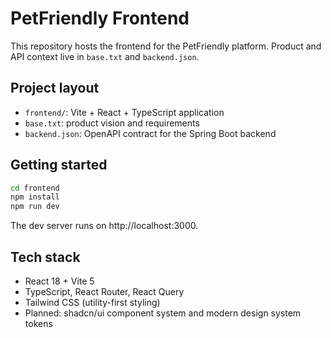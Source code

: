 # PetFriendly Frontend

This repository hosts the frontend for the PetFriendly platform. Product and API context live in `base.txt` and `backend.json`.

## Project layout
- `frontend/`: Vite + React + TypeScript application
- `base.txt`: product vision and requirements
- `backend.json`: OpenAPI contract for the Spring Boot backend

## Getting started
```bash
cd frontend
npm install
npm run dev
```
The dev server runs on http://localhost:3000.

## Tech stack
- React 18 + Vite 5
- TypeScript, React Router, React Query
- Tailwind CSS (utility-first styling)
- Planned: shadcn/ui component system and modern design system tokens
